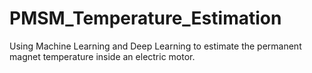 # PMSM_Temperature_Estimation
Using Machine Learning and Deep Learning to estimate the permanent magnet temperature inside an electric motor.
